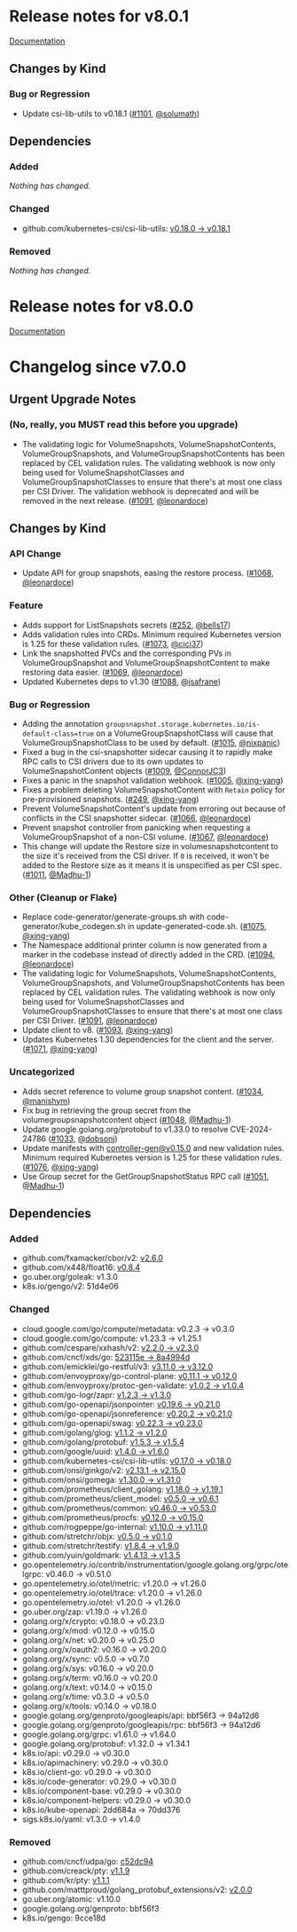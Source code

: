 # Release notes for v8.0.1

[Documentation](https://kubernetes-csi.github.io)

## Changes by Kind

### Bug or Regression

- Update csi-lib-utils to v0.18.1 ([#1101](https://github.com/kubernetes-csi/external-snapshotter/pull/1101), [@solumath](https://github.com/solumath))

## Dependencies

### Added
_Nothing has changed._

### Changed
- github.com/kubernetes-csi/csi-lib-utils: [v0.18.0 → v0.18.1](https://github.com/kubernetes-csi/csi-lib-utils/compare/v0.18.0...v0.18.1)

### Removed
_Nothing has changed._

# Release notes for v8.0.0

[Documentation](https://kubernetes-csi.github.io)

# Changelog since v7.0.0

## Urgent Upgrade Notes

### (No, really, you MUST read this before you upgrade)

- The validating logic for VolumeSnapshots, VolumeSnapshotContents, VolumeGroupSnapshots, and
  VolumeGroupSnapshotContents has been replaced by CEL validation rules. The validating webhook
  is now only being used for VolumeSnapshotClasses and VolumeGroupSnapshotClasses to ensure
  that there's at most one class per CSI Driver. The validation webhook is deprecated and will be removed in the next release. ([#1091](https://github.com/kubernetes-csi/external-snapshotter/pull/1091), [@leonardoce](https://github.com/leonardoce))

## Changes by Kind

### API Change

- Update API for group snapshots, easing the restore process. ([#1068](https://github.com/kubernetes-csi/external-snapshotter/pull/1068), [@leonardoce](https://github.com/leonardoce))

### Feature

- Adds support for ListSnapshots secrets ([#252](https://github.com/kubernetes-csi/external-snapshotter/pull/252), [@bells17](https://github.com/bells17))
- Adds validation rules into CRDs. Minimum required Kubernetes version is 1.25 for these validation rules. ([#1073](https://github.com/kubernetes-csi/external-snapshotter/pull/1073), [@cici37](https://github.com/cici37))
- Link the snapshotted PVCs and the corresponding PVs in VolumeGroupSnapshot and VolumeGroupSnapshotContent to make restoring data easier. ([#1069](https://github.com/kubernetes-csi/external-snapshotter/pull/1069), [@leonardoce](https://github.com/leonardoce))
- Updated Kubernetes deps to v1.30 ([#1088](https://github.com/kubernetes-csi/external-snapshotter/pull/1088), [@jsafrane](https://github.com/jsafrane))

### Bug or Regression

- Adding the annotation `groupsnapshot.storage.kubernetes.io/is-default-class=true` on a VolumeGroupSnapshotClass will cause that VolumeGroupSnapshotClass to be used by default. ([#1015](https://github.com/kubernetes-csi/external-snapshotter/pull/1015), [@nixpanic](https://github.com/nixpanic))
- Fixed a bug in the csi-snapshotter sidecar causing it to rapidly make RPC calls to CSI drivers due to its own updates to VolumeSnapshotContent objects ([#1009](https://github.com/kubernetes-csi/external-snapshotter/pull/1009), [@ConnorJC3](https://github.com/ConnorJC3))
- Fixes a panic in the snapshot validation webhook. ([#1005](https://github.com/kubernetes-csi/external-snapshotter/pull/1005), [@xing-yang](https://github.com/xing-yang))
- Fixes a problem deleting VolumeSnapshotContent with `Retain` policy for pre-provisioned snapshots. ([#249](https://github.com/kubernetes-csi/external-snapshotter/pull/249), [@xing-yang](https://github.com/xing-yang))
- Prevent VolumeSnapshotContent's update from erroring out because of conflicts in the CSI snapshotter sidecar. ([#1066](https://github.com/kubernetes-csi/external-snapshotter/pull/1066), [@leonardoce](https://github.com/leonardoce))
- Prevent snapshot controller from panicking when requesting a VolumeGroupSnapshot of a non-CSI volume. ([#1067](https://github.com/kubernetes-csi/external-snapshotter/pull/1067), [@leonardoce](https://github.com/leonardoce))
- This change will update the Restore size in volumesnapshotcontent to the size it's received from the CSI driver. If `0` is received, it won't be added to the Restore size as it means it is unspecified as per CSI spec. ([#1011](https://github.com/kubernetes-csi/external-snapshotter/pull/1011), [@Madhu-1](https://github.com/Madhu-1))

### Other (Cleanup or Flake)

- Replace code-generator/generate-groups.sh with code-generator/kube_codegen.sh in update-generated-code.sh. ([#1075](https://github.com/kubernetes-csi/external-snapshotter/pull/1075), [@xing-yang](https://github.com/xing-yang))
- The Namespace additional printer column is now generated from a marker in the codebase instead of directly added in the CRD. ([#1094](https://github.com/kubernetes-csi/external-snapshotter/pull/1094), [@leonardoce](https://github.com/leonardoce))
- The validating logic for VolumeSnapshots, VolumeSnapshotContents, VolumeGroupSnapshots, and
  VolumeGroupSnapshotContents has been replaced by CEL validation rules. The validating webhook
  is now only being used for VolumeSnapshotClasses and VolumeGroupSnapshotClasses to ensure
  that there's at most one class per CSI Driver. ([#1091](https://github.com/kubernetes-csi/external-snapshotter/pull/1091), [@leonardoce](https://github.com/leonardoce))
- Update client to v8. ([#1093](https://github.com/kubernetes-csi/external-snapshotter/pull/1093), [@xing-yang](https://github.com/xing-yang))
- Updates Kubernetes 1.30 dependencies for the client and the server. ([#1071](https://github.com/kubernetes-csi/external-snapshotter/pull/1071), [@xing-yang](https://github.com/xing-yang))

### Uncategorized

- Adds secret reference to volume group snapshot content. ([#1034](https://github.com/kubernetes-csi/external-snapshotter/pull/1034), [@manishym](https://github.com/manishym))
- Fix bug in retrieving the group secret from the volumegroupsnapshotcontent object ([#1048](https://github.com/kubernetes-csi/external-snapshotter/pull/1048), [@Madhu-1](https://github.com/Madhu-1))
- Update google.golang.org/protobuf to v1.33.0 to resolve CVE-2024-24786 ([#1033](https://github.com/kubernetes-csi/external-snapshotter/pull/1033), [@dobsonj](https://github.com/dobsonj))
- Update manifests with controller-gen@v0.15.0 and new validation rules. Minimum required Kubernetes version is 1.25 for these validation rules. ([#1076](https://github.com/kubernetes-csi/external-snapshotter/pull/1076), [@xing-yang](https://github.com/xing-yang))
- Use Group secret for the GetGroupSnapshotStatus RPC call ([#1051](https://github.com/kubernetes-csi/external-snapshotter/pull/1051), [@Madhu-1](https://github.com/Madhu-1))

## Dependencies

### Added
- github.com/fxamacker/cbor/v2: [v2.6.0](https://github.com/fxamacker/cbor/v2/tree/v2.6.0)
- github.com/x448/float16: [v0.8.4](https://github.com/x448/float16/tree/v0.8.4)
- go.uber.org/goleak: v1.3.0
- k8s.io/gengo/v2: 51d4e06

### Changed
- cloud.google.com/go/compute/metadata: v0.2.3 → v0.3.0
- cloud.google.com/go/compute: v1.23.3 → v1.25.1
- github.com/cespare/xxhash/v2: [v2.2.0 → v2.3.0](https://github.com/cespare/xxhash/v2/compare/v2.2.0...v2.3.0)
- github.com/cncf/xds/go: [523115e → 8a4994d](https://github.com/cncf/xds/go/compare/523115e...8a4994d)
- github.com/emicklei/go-restful/v3: [v3.11.0 → v3.12.0](https://github.com/emicklei/go-restful/v3/compare/v3.11.0...v3.12.0)
- github.com/envoyproxy/go-control-plane: [v0.11.1 → v0.12.0](https://github.com/envoyproxy/go-control-plane/compare/v0.11.1...v0.12.0)
- github.com/envoyproxy/protoc-gen-validate: [v1.0.2 → v1.0.4](https://github.com/envoyproxy/protoc-gen-validate/compare/v1.0.2...v1.0.4)
- github.com/go-logr/zapr: [v1.2.3 → v1.3.0](https://github.com/go-logr/zapr/compare/v1.2.3...v1.3.0)
- github.com/go-openapi/jsonpointer: [v0.19.6 → v0.21.0](https://github.com/go-openapi/jsonpointer/compare/v0.19.6...v0.21.0)
- github.com/go-openapi/jsonreference: [v0.20.2 → v0.21.0](https://github.com/go-openapi/jsonreference/compare/v0.20.2...v0.21.0)
- github.com/go-openapi/swag: [v0.22.3 → v0.23.0](https://github.com/go-openapi/swag/compare/v0.22.3...v0.23.0)
- github.com/golang/glog: [v1.1.2 → v1.2.0](https://github.com/golang/glog/compare/v1.1.2...v1.2.0)
- github.com/golang/protobuf: [v1.5.3 → v1.5.4](https://github.com/golang/protobuf/compare/v1.5.3...v1.5.4)
- github.com/google/uuid: [v1.4.0 → v1.6.0](https://github.com/google/uuid/compare/v1.4.0...v1.6.0)
- github.com/kubernetes-csi/csi-lib-utils: [v0.17.0 → v0.18.0](https://github.com/kubernetes-csi/csi-lib-utils/compare/v0.17.0...v0.18.0)
- github.com/onsi/ginkgo/v2: [v2.13.1 → v2.15.0](https://github.com/onsi/ginkgo/v2/compare/v2.13.1...v2.15.0)
- github.com/onsi/gomega: [v1.30.0 → v1.31.0](https://github.com/onsi/gomega/compare/v1.30.0...v1.31.0)
- github.com/prometheus/client_golang: [v1.18.0 → v1.19.1](https://github.com/prometheus/client_golang/compare/v1.18.0...v1.19.1)
- github.com/prometheus/client_model: [v0.5.0 → v0.6.1](https://github.com/prometheus/client_model/compare/v0.5.0...v0.6.1)
- github.com/prometheus/common: [v0.46.0 → v0.53.0](https://github.com/prometheus/common/compare/v0.46.0...v0.53.0)
- github.com/prometheus/procfs: [v0.12.0 → v0.15.0](https://github.com/prometheus/procfs/compare/v0.12.0...v0.15.0)
- github.com/rogpeppe/go-internal: [v1.10.0 → v1.11.0](https://github.com/rogpeppe/go-internal/compare/v1.10.0...v1.11.0)
- github.com/stretchr/objx: [v0.5.0 → v0.1.0](https://github.com/stretchr/objx/compare/v0.5.0...v0.1.0)
- github.com/stretchr/testify: [v1.8.4 → v1.9.0](https://github.com/stretchr/testify/compare/v1.8.4...v1.9.0)
- github.com/yuin/goldmark: [v1.4.13 → v1.3.5](https://github.com/yuin/goldmark/compare/v1.4.13...v1.3.5)
- go.opentelemetry.io/contrib/instrumentation/google.golang.org/grpc/otelgrpc: v0.46.0 → v0.51.0
- go.opentelemetry.io/otel/metric: v1.20.0 → v1.26.0
- go.opentelemetry.io/otel/trace: v1.20.0 → v1.26.0
- go.opentelemetry.io/otel: v1.20.0 → v1.26.0
- go.uber.org/zap: v1.19.0 → v1.26.0
- golang.org/x/crypto: v0.18.0 → v0.23.0
- golang.org/x/mod: v0.12.0 → v0.15.0
- golang.org/x/net: v0.20.0 → v0.25.0
- golang.org/x/oauth2: v0.16.0 → v0.20.0
- golang.org/x/sync: v0.5.0 → v0.7.0
- golang.org/x/sys: v0.16.0 → v0.20.0
- golang.org/x/term: v0.16.0 → v0.20.0
- golang.org/x/text: v0.14.0 → v0.15.0
- golang.org/x/time: v0.3.0 → v0.5.0
- golang.org/x/tools: v0.14.0 → v0.18.0
- google.golang.org/genproto/googleapis/api: bbf56f3 → 94a12d6
- google.golang.org/genproto/googleapis/rpc: bbf56f3 → 94a12d6
- google.golang.org/grpc: v1.61.0 → v1.64.0
- google.golang.org/protobuf: v1.32.0 → v1.34.1
- k8s.io/api: v0.29.0 → v0.30.0
- k8s.io/apimachinery: v0.29.0 → v0.30.0
- k8s.io/client-go: v0.29.0 → v0.30.0
- k8s.io/code-generator: v0.29.0 → v0.30.0
- k8s.io/component-base: v0.29.0 → v0.30.0
- k8s.io/component-helpers: v0.29.0 → v0.30.0
- k8s.io/kube-openapi: 2dd684a → 70dd376
- sigs.k8s.io/yaml: v1.3.0 → v1.4.0

### Removed
- github.com/cncf/udpa/go: [c52dc94](https://github.com/cncf/udpa/go/tree/c52dc94)
- github.com/creack/pty: [v1.1.9](https://github.com/creack/pty/tree/v1.1.9)
- github.com/kr/pty: [v1.1.1](https://github.com/kr/pty/tree/v1.1.1)
- github.com/matttproud/golang_protobuf_extensions/v2: [v2.0.0](https://github.com/matttproud/golang_protobuf_extensions/v2/tree/v2.0.0)
- go.uber.org/atomic: v1.10.0
- google.golang.org/genproto: bbf56f3
- k8s.io/gengo: 9cce18d

